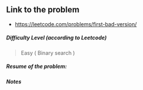 ## Link to the problem
 
 - https://leetcode.com/problems/first-bad-version/
 
##### Difficulty Level (according to Leetcode)
 
 > Easy ( Binary search )
 
##### Resume of the problem:


##### Notes
  